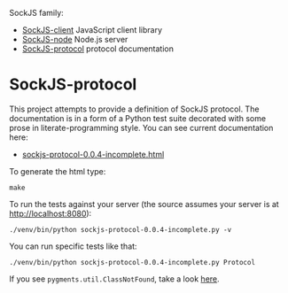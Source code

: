 SockJS family:

  * [SockJS-client](https://github.com/majek/sockjs-client) JavaScript client library
  * [SockJS-node](https://github.com/majek/sockjs-node) Node.js server
  * [SockJS-protocol](https://github.com/majek/sockjs-protocol) protocol documentation


SockJS-protocol
===============

This project attempts to provide a definition of SockJS protocol. The
documentation is in a form of a Python test suite decorated with some
prose in literate-programming style. You can see current documentation
here:

 * [sockjs-protocol-0.0.4-incomplete.html](http://majek.github.com/sockjs-protocol/sockjs-protocol-0.0.4-incomplete.html)



To generate the html type:

    make

To run the tests against your server (the source assumes your server
is at [http://localhost:8080](http://localhost:8080)):

    ./venv/bin/python sockjs-protocol-0.0.4-incomplete.py -v

You can run specific tests like that:

    ./venv/bin/python sockjs-protocol-0.0.4-incomplete.py Protocol


If you see `pygments.util.ClassNotFound`, take a look
[here](https://github.com/fitzgen/pycco/issues/39).
